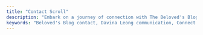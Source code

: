 ```yaml
---
title: "Contact Scroll"
description: "Embark on a journey of connection with The Beloved's Blog – a sanctuary crafted by Davina Leong. Reach out through our Contact page to forge bonds, share insights, or simply bask in the warmth of digital camaraderie. Let your words be a thread in the intricate tapestry of this online haven."
keywords: "Beloved's Blog contact, Davina Leong communication, Connect with The Beloved, Online community engagement, Digital camaraderie, Contact page insights, Conversations with Davina, Blog collaboration opportunities, Relationship with The Beloved, Engage with Davina Leong"
---
```


